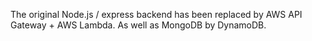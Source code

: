 The original Node.js / express backend has been replaced by AWS API Gateway + AWS Lambda.
As well as MongoDB by DynamoDB.
